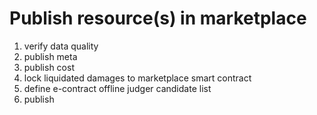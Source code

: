 # Publish resource(s) in marketplace

1. verify data quality
2. publish meta
3. publish cost
4. lock liquidated damages to marketplace smart contract
5. define e-contract offline judger candidate list
6. publish


